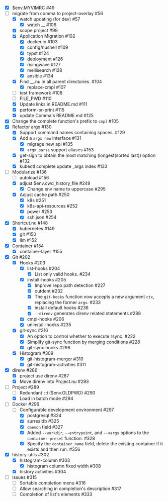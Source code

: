 - [x] $env.MYVIMRC #49
- [ ] migrate from comma to project-overlay #56
    - [x] watch updating (for dev) #57
        - [x] watch __ #106
    - [x] scope project #99
    - [x] Application Migration #102
        - [x] docker.io #103
        - [x] config/nushell #109
        - [x] typst #124
        - [x] deployment #126
        - [x] risingwave #127
        - [x] meilisearch #128
        - [x] ansible #134
    - [x] Find __.nu in all parent directories. #104
        - [x] replace-cmpl <file> #107
    - [ ] test framework #108
    - [ ] FILE_PWD #110
    - [x] Update links in README.md #111
    - [x] perform-or-print #115
    - [x] update Comma's README.md #125
- [x] Change the complete function's prefix to `cmpl` #105
- [x] Refactor argx #130
    - [x] Support command names containing spaces. #129
    - [x] Add a `argx new` interface #131
        - [x] migrage new api #135
        - [x] `argx parse` support aliases #153
    - [x] get-sign to obtain the most matching (longest(sorted last)) option #132
    - [x] kubectl complete update _args index #133
- [ ] Modularize #136
    - [ ] autoload #156
    - [x] adjust $env.cwd_history_file #249
        - [x] Change env name to uppercase #295
    - [x] Adjust cache path #250
        - [x] k8s #251
        - [x] k8s-api-resources #252
        - [x] power #253
        - [x] ssh.json #254
- [x] Shortcut.nu #148
    - [x] kubernetes #149
    - [x] git #150
    - [x] llm #152
- [x] Container #154
    - [x] container-layer #155
- [x] Git #202
    - [x] Hooks #203
        - [x] list-hooks #204
            - [x] List only valid hooks. #234
        - [x] install-hooks #205
            - [x] Improve repo path detection #227
            - [x] outdent #232
            - [x] The `git-hooks` function now accepts a new argument `ctx`, replacing the former `argv`. #233
            - [x] install default hooks #236
            - [x] `--direnv` generates direnv related statements #288
        - [x] cmpl-hooks #206
        - [x] uninstall-hooks #235
    - [x] git-sync #216
        - [x] An option to control whether to execute rsync. #222
        - [x] Simplify git-sync function by merging conditions #228
        - [x] git-sync hooks #298
    - [x] Histogram #309
        - [x] git-histogram-merger #310
        - [x] git-histogram-activities #311
- [x] direnv #286
    - [x] project use direnv #287
    - [x] Move direnv into Project.nu #293
- [ ] Project #289
    - [ ] Redundant `cd` ($env.OLDPWD) #290
    - [x] Load in batch mode #294
- [ ] Docker #296
    - [ ] Configurable development environment #297
        - [x] postgresql #324
        - [x] surrealdb #325
        - [x] `daemon` field #327
        - [x] Added `--workdir`, `--entrypoint`, and `--xargs` options to the `container-preset` function. #328
        - [x] Specify the `container_name` field, delete the existing container if it exists and then run. #356
- [x] history-utils #302
    - [x] histogram-column #303
        - [x] histogram column fixed width #308
    - [x] history activities #304
- [ ] Issues #315
    - [ ] Sortable completion menu #316
    - [ ] Allow searching in completion's description #317
    - [ ] Completion of list's elements #333
